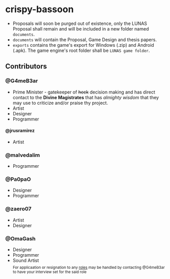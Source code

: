 # crispy-bassoon
- Proposals will soon be purged out of existence, only the LUNAS Proposal shall remain and will be included in a new folder named `documents`.
- `documents` will contain the Proposal, Game Design and thesis papers.
- `exports` contains the game's export for Windows (.zip) and Android (.apk).
The game engine's root folder shall be `LUNAS game folder`.
## Contributors
### @G4meB3ar
- Prime Minister - gatekeeper of ~~heck~~ decision making and has direct contact to the **Divine Magistrates** that has *almighty wisdom* that they may use to criticize and/or praise thy project.
- Artist
- Designer
- Programmer
#### @jrusramirez
- Artist
### @malvedalim
- Programmer
### @Pa0paO
- Designer
- Programmer
### @zaero07
- Artist
- Designer
### @OmaGash
- Designer
- Programmer
- Sound Artist
<br><sub>For applicaation or resignation to any [roles](#contributors) may be handled by contacting @G4meB3ar to have your interview set for the said role</sub>
